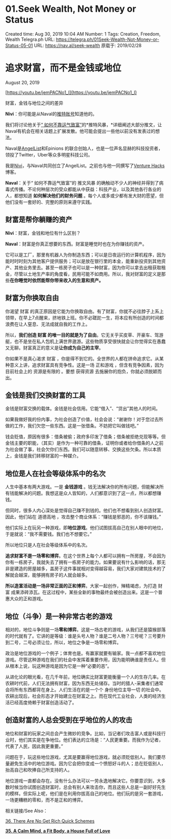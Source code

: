 # 01.Seek Wealth, Not Money or Status

Created time: Aug 30, 2019 10:04 AM
Number: 1
Tags: Creation, Freedom, Wealth
Telegra.ph URL: https://telegra.ph/01Seek-Wealth-Not-Money-or-Status-05-01
URL: https://nav.al/seek-wealth
原载于: 2019/02/28

# 追求财富，而不是金钱或地位

August 20, 2019

[https://youtu.be/jemPACNo1_I](https://youtu.be/jemPACNo1_I)

财富，金钱与地位之间的差异

**Nivi**：你可能是从Naval的[推特账号](https://twitter.com/naval)知道他的。

我们将讨论他关于[“ 如何不靠运气致富”](https://twitter.com/naval/status/1002103360646823936)的*推特风暴，*详细阐述大部分推文，让Naval有机会在相关话题上扩展发散。他可能会提出一些他以前没有发表过的想法。

Naval是[AngelList](http://angel.co/)和Epinions 的联合创始人，也是一位声名显赫的科技投资者，领投了Twitter，Uber等众多明星科技公司。

我是[Nivi](http://twitter.com/nivi)，与Naval共同创立了AngelList。之前也与他一同撰写了[Venture Hacks](http://venturehacks.com/)博客。

**Naval**：关于“ 如何不靠运气致富”的 推文风暴 的确触动不少人的神经并得到了病毒式传播。不论何种层次的受众都能从中获益：科技产业，以及其他各行各业的人，都想知道 **如何解决他们的财务问题** 。每个人或多或少都有发大财的愿望，但他们没有一套好的、完整的原则来遵守实践。

## **财富是帮你躺赚的资产**

**Nivi**：财富，金钱和地位有什么区别？

**Naval**：财富是你真正想要的东西。财富是睡觉时也在为你赚钱的资产。

它可以是工厂，那里有机器人为你制造东西；可以是日夜运行的计算机程序，因为能时时时刻为其他客户提供服务；可以是放在银行里的本金，能重新投资到其他资产、其他业务里去。甚至一栋房子也可以是一种财富，因为你可以拿去出租获取租金，尽管以土地生产率的角度看，民用可能不如商用。所以，我对财富的定义是那些**在你睡觉时依然能帮你带来收入的生意和资产。**

## **财富为你换取自由**

你渴望 财富 的真正原因是它能为你换取自由。有了财富，你就不必往脖子上系上领带，在早上7点醒来，挤地铁上班。你不必蹉跎一生，将本应有所创造的时间都浪费在让人窒息、无法成就自我的工作上。

所以，**我们创造 财富 的唯一目的就是为了自由**。它无关乎买皮草、开豪车、驾游艇，也不是坐在私人包机上满世界遨游。这些物质享受很快就会让你觉得实在愚蠢又无聊。财富真正的意义是**让你成为自己的主宰**。

你如果不是真心渴求 财富 ，你是得不到它的。全世界的人都在拼命追求它。从某种意义上讲，追求财富具有竞争性。这是一场 正和游戏 ，但含有竞争因素，因为目前社会上的 资源是有限的 。要想 获得资源 去施展你的抱负，你就必须脱颖而出。

## **金钱是我们交换财富的工具**

金钱是财富交换的载体。金钱是社会信用。它能“借入”、“贷出”其他人的时间。

如果我做好我的份内事，为社会创造了价值，社会会说：“谢谢你！对于您过去所做的工作，我们欠您一些东西。这是一张借条。不妨把它叫做钱吧。”

钱会贬值，原因有很多：借条被偷；政府多印发了借条；借条被拒绝兑现等等。但金钱主要的职能，（其实）是作为一种可靠的借条，证明你或者给你借条的人之前为社会做了事，社会欠你们东西。我们可以随意转移、交换这些欠条。所以本质上，金钱是我们转移财富的一种媒介。

## **地位是人在社会等级体系中的名次**

人生中基本有两大游戏。一是 **金钱游戏** 。钱无法解决你的所有问题，但能解决所有钱能解决的问题。我想这是众人皆知的，人们都意识到了这一点，所以都想赚钱。

但同时，很多人内心深处是觉得自己赚不到钱的。他们也不想看到别人创造财富。因此，他们站在 道德高地 ，攻击整个商业体系：“赚钱是邪恶的，你不该赚钱。”

他们实际上在玩另一种游戏，即**地位游戏**。他们试图拔高自己在别人眼中的地位，于是就说：“我不需要钱。我们也不想要它。”

所以地位只是人在社会等级体系中的名次。

**追求财富不是一场零和博弈**。在这个世界上每个人都可以拥有一所房屋，不会因为你有一栋房子，我就失去了拥有一栋房子的能力。如果要说有什么影响的话，那无非是建造的房屋越多，盖房子这件事就相对变得越容易，我们大家对建筑技术的了解就会越深，能够拥有房子的人就会越多。

**所以造富活动是一场非常正面的正和博弈**。大家一起创作，殚精竭虑，为打造 财富 成果添砖添瓦。在这过程中，某些全新的事物最终会被创造出来。这是一个普惠大众的正和游戏。

## **地位（斗争）是一种非常古老的游戏**

相对的，地位斗争则是一场**零和博弈**。这是一场古老的游戏，从我们还是猿猴部落的时代就有了。它讲的是等级：谁是头号人物？谁是二号人物？三号呢？三号要升到二号，二号必须让位，所以，地位之争是一场零和博弈。

政治是地位游戏的一个例子；体育也是。有赢家就要有输家。我一点都不喜欢地位游戏。尽管这种游戏在我们的社会中发挥着重要作用，因为能明确谁是责任人。但从根本上说，玩这种游戏是因为它是一种“必要的恶”。

从进化论的眼光看，在几千年前，地位确实比财富更能衡量一个人的生存几率。在农耕时代前，人们无法拥有财富，因为东西无处储存。当时的猎人-采集者们通常会将所有东西都背在身上。人们生活在的是一个个 身份地位主导一切 的社会中。农耕出现后，社会形态才开始建立在财富之上。而在现代工业社会，人类的经济生活已经高度倚赖于财富创造活动了。

## **创造财富的人总会受到在乎地位的人的攻击**

地位和财富的玩家之间总会产生微妙的竞争。比如，当记者们攻击富人或是科技行业时，他们其实是在争地位。他们表达的立场是：“人民更重要。而我作为记者，代表了人民，因此我更重要。”

问题在于，玩这些地位游戏，尤其是要赢得地位游戏，就必须贬低别人。我们要尽量避免生活中的地位游戏。因为它会把你变成一个愤怒好斗的人；总在贬低别人，抬高自己和吹捧自己所支持的人。

地位游戏一直都会存在。没有什么办法可以一劳永逸地解决它。你要意识到，大多数时候当你试图创造财富时，总会有别人来攻击你，而且这些人总是一副好好先生的模样。但实际上呢，他们是在利用你拔高自己的地位。他们玩的是另一套游戏，一场更糟糕的零和，而不是正和的博弈。

相关链接/See Also：

[36. There Are No Get Rich Quick Schemes](36%20There%20Are%20No%20Get%20Rich%20Quick%20Schemes%20da1af8d053d1474a8d666dd71c6e411c.md)

[**35. A Calm Mind, a Fit Body, a House Full of Love**](35%20A%20Calm%20Mind%20a%20Fit%20Body%20a%20House%20Full%20of%20Love%20063e9123929945878a88af7d55bf2dd5.md)
